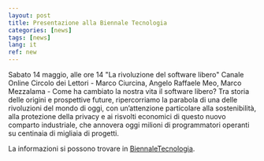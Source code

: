 ```yaml
---
layout: post
title: Presentazione alla Biennale Tecnologia 
categories: [news]
tags: [news]
lang: it
ref: new
---
```


Sabato 14 maggio, alle ore 14 "La rivoluzione del software libero" Canale Online Circolo dei Lettori - Marco Ciurcina, Angelo Raffaele Meo, Marco Mezzalama - Come ha cambiato la nostra vita il software libero? Tra storia delle origini e prospettive future, ripercorriamo la parabola di una delle rivoluzioni del mondo di oggi, con un’attenzione particolare alla sostenibilità, alla protezione della privacy e ai risvolti economici di questo nuovo comparto industriale, che annovera oggi milioni di programmatori operanti su centinaia di migliaia di progetti. 

La informazioni si possono trovare in [BiennaleTecnologia](https://www.biennaletecnologia.it/sessioni/la-rivoluzione-del-software-libero).
